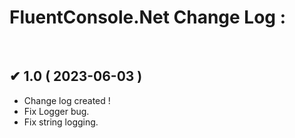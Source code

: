 # FluentConsole.Net Change Log :
</br>

## ✔ 1.0 ( 2023-06-03 )
  * Change log created !
  * Fix Logger bug.
  * Fix string logging.
 
